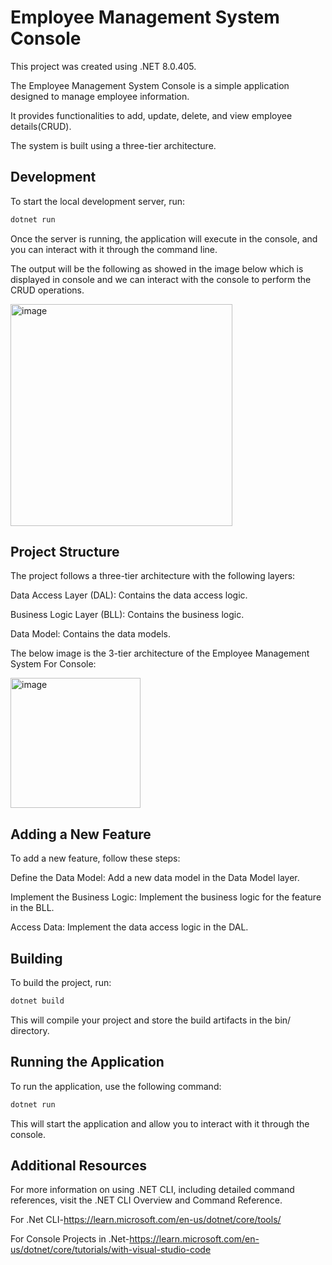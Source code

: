 # Employee Management System Console
This project was created using .NET 8.0.405.

The Employee Management System Console is a simple application designed to manage employee information.

It provides functionalities to add, update, delete, and view employee details(CRUD).

The system is built using a three-tier architecture.

## Development
To start the local development server, run:
```bash
dotnet run
```
Once the server is running, the application will execute in the console, and you can interact with it through the command line.

The output will be the following as showed in the image below which is displayed in console and we can interact with the console to perform the CRUD operations.

<img width="355" alt="image" src="https://github.com/user-attachments/assets/c9a6c3f4-653c-4f05-93c4-47f6aa4d53b1" />

## Project Structure
The project follows a three-tier architecture with the following layers:

Data Access Layer (DAL): Contains the data access logic.

Business Logic Layer (BLL): Contains the business logic.

Data Model: Contains the data models.

The below image is the 3-tier architecture of the Employee Management System For Console:

<img width="208" alt="image" src="https://github.com/user-attachments/assets/67fead7b-4e33-4993-af16-75bd6f080fed" />


## Adding a New Feature
To add a new feature, follow these steps:

Define the Data Model: Add a new data model in the Data Model layer.

Implement the Business Logic: Implement the business logic for the feature in the BLL.

Access Data: Implement the data access logic in the DAL.

## Building
To build the project, run:
```bash
dotnet build
```
This will compile your project and store the build artifacts in the bin/ directory.

## Running the Application
To run the application, use the following command:
```bash
dotnet run
```
This will start the application and allow you to interact with it through the console.

## Additional Resources
For more information on using .NET CLI, including detailed command references, visit the .NET CLI Overview and Command Reference.

For .Net CLI-https://learn.microsoft.com/en-us/dotnet/core/tools/

For Console Projects in .Net-https://learn.microsoft.com/en-us/dotnet/core/tutorials/with-visual-studio-code
